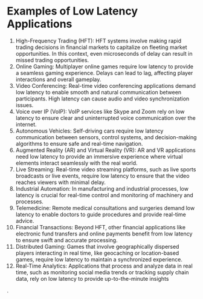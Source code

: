 # Examples of Low Latency Applications

1. High-Frequency Trading (HFT): HFT systems involve making rapid trading decisions in financial markets to capitalize on fleeting market opportunities. In this context, even microseconds of delay can result in missed trading opportunities.
2. Online Gaming: Multiplayer online games require low latency to provide a seamless gaming experience. Delays can lead to lag, affecting player interactions and overall gameplay.
3. Video Conferencing: Real-time video conferencing applications demand low latency to enable smooth and natural communication between participants. High latency can cause audio and video synchronization issues.
4. Voice over IP (VoIP): VoIP services like Skype and Zoom rely on low latency to ensure clear and uninterrupted voice communication over the internet.
5. Autonomous Vehicles: Self-driving cars require low latency communication between sensors, control systems, and decision-making algorithms to ensure safe and real-time navigation.
6. Augmented Reality (AR) and Virtual Reality (VR): AR and VR applications need low latency to provide an immersive experience where virtual elements interact seamlessly with the real world.
7. Live Streaming: Real-time video streaming platforms, such as live sports broadcasts or live events, require low latency to ensure that the video reaches viewers with minimal delay.
8. Industrial Automation: In manufacturing and industrial processes, low latency is crucial for real-time control and monitoring of machinery and processes.
9. Telemedicine: Remote medical consultations and surgeries demand low latency to enable doctors to guide procedures and provide real-time advice.
10. Financial Transactions: Beyond HFT, other financial applications like electronic fund transfers and online payments benefit from low latency to ensure swift and accurate processing.
11. Distributed Gaming: Games that involve geographically dispersed players interacting in real time, like geocaching or location-based games, require low latency to maintain a synchronized experience.
12. Real-Time Analytics: Applications that process and analyze data in real time, such as monitoring social media trends or tracking supply chain data, rely on low latency to provide up-to-the-minute insights














.
